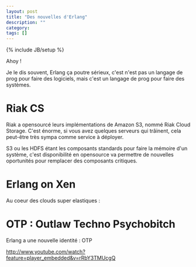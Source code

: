 ```yaml
---
layout: post
title: "Des nouvelles d'Erlang"
description: ""
category: 
tags: []
---
```

{% include JB/setup %}



Ahoy ! 


Je le dis souvent, Erlang ça poutre sérieux, c'est n'est pas un langage de prog pour faire des logiciels, mais c'est un langage de prog pour faire des systèmes. 



# Riak CS


Riak a opensourcé leurs implémentations de Amazon S3, nommé Riak Cloud Storage. C'est énorme, si vous avez quelques serveurs qui trâinent, cela peut-être très sympa comme service à déployer.

S3 ou les HDFS étant les composants standards pour faire la mémoire d'un système, c'est disponibilité en opensource va permettre de nouvelles oportunités pour remplacer des composants critiques.


# Erlang on Xen

Au coeur des clouds super elastiques : 






# OTP : Outlaw Techno Psychobitch

Erlang a une nouvelle identité : OTP

http://www.youtube.com/watch?feature=player_embedded&v=rRbY3TMUcgQ




